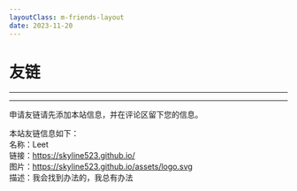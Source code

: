 ```yaml
---
layoutClass: m-friends-layout
date: 2023-11-20
---
```


<script setup>
import { friends } from './.vitepress/theme/data/friends.ts'
</script>

# 友链

---

<LNavLinks :items="friends" />

---

申请友链请先添加本站信息，并在评论区留下您的信息。

本站友链信息如下：  
名称：Leet  
链接：https://skyline523.github.io/  
图片：https://skyline523.github.io/assets/logo.svg  
描述：我会找到办法的，我总有办法

